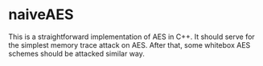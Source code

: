 # naiveAES
This is a straightforward implementation of AES in C++. It should serve for the simplest memory trace attack on AES. After that, some whitebox AES schemes should be attacked similar way.